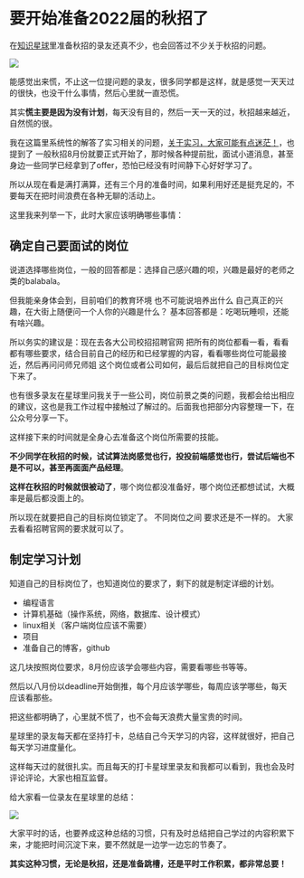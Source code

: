 # 要开始准备2022届的秋招了

在[知识星球](https://mp.weixin.qq.com/s/QVF6upVMSbgvZy8lHZS3CQ)里准备秋招的录友还真不少，也会回答过不少关于秋招的问题。

![](https://img-blog.csdnimg.cn/20210507195443924.png)

能感觉出来慌，不止这一位提问题的录友，很多同学都是这样，就是感觉一天天过的很快，也没干什么事情，然后心里就一直恐慌。

其实**慌主要是因为没有计划**，每天没有目的，然后一天一天的过，秋招越来越近，自然慌的很。

我在这篇里系统性的解答了实习相关的问题，[关于实习，大家可能有点迷茫！](https://mp.weixin.qq.com/s/xcxzi7c78kQGjvZ8hh7taA)，也提到了 一般秋招8月份就要正式开始了，那时候各种提前批，面试小道消息，甚至身边一些同学已经拿到了offer，恐怕已经没有时间静下心好好学习了。

所以从现在看是满打满算，还有三个月的准备时间，如果利用好还是挺充足的，不要每天在把时间浪费在各种无聊的活动上。

这里我来列举一下，此时大家应该明确哪些事情：

## 确定自己要面试的岗位

说道选择哪些岗位，一般的回答都是：选择自己感兴趣的呗，兴趣是最好的老师之类的balabala。

但我能亲身体会到，目前咱们的教育环境 也不可能说培养出什么 自己真正的兴趣，在大街上随便问一个人你的兴趣是什么？ 基本回答都是：吃喝玩睡呗，还能有啥兴趣。

所以务实的建议是：现在去各大公司校招招聘官网 把所有的岗位都看一看，看看都有哪些要求，结合目前自己的经历和已经掌握的内容，看看哪些岗位可能最接近，然后再问问师兄师姐 这个岗位或者公司如何，最后后就把自己的目标岗位定下来了。

也有很多录友在星球里问我关于一些公司，岗位前景之类的问题，我都会给出相应的建议，这也是我工作过程中接触过了解过的。后面我也把部分内容整理一下，在公众号分享一下。

这样接下来的时间就是全身心去准备这个岗位所需要的技能。

**不少同学在秋招的时候，试试算法岗感觉也行，投投前端感觉也行，尝试后端也不是不可以，甚至再面面产品经理**。

**这样在秋招的时候就很被动了**，哪个岗位都没准备好，哪个岗位还都想试试，大概率是最后都没面上的。

所以现在就要把自己的目标岗位锁定了。 不同岗位之间 要求还是不一样的。 大家去看看招聘官网的要求就可以了。

## 制定学习计划

知道自己的目标岗位了，也知道岗位的要求了，剩下的就是制定详细的计划。

* 编程语言
* 计算机基础（操作系统，网络，数据库、设计模式）
* linux相关（客户端岗位应该不需要）
* 项目
* 准备自己的博客，github

这几块按照岗位要求，8月份应该学会哪些内容，需要看哪些书等等。

然后以八月份以deadline开始倒推，每个月应该学哪些，每周应该学哪些，每天应该看那些。

把这些都明确了，心里就不慌了，也不会每天浪费大量宝贵的时间。

星球里的录友每天都在坚持打卡，总结自己今天学习的内容，这样就很好，把自己每天学习进度量化。

这样每天过的就很扎实。而且每天的打卡星球里录友和我都可以看到，我也会及时评论评论，大家也相互监督。

给大家看一位录友在星球里的总结：

![](https://img-blog.csdnimg.cn/20210507204017952.png)

大家平时的话，也要养成这种总结的习惯，只有及时总结把自己学过的内容积累下来，才能把时间沉淀下来，要不然就是一边学一边忘的节奏了。

**其实这种习惯，无论是秋招，还是准备跳槽，还是平时工作积累，都非常总要！**

